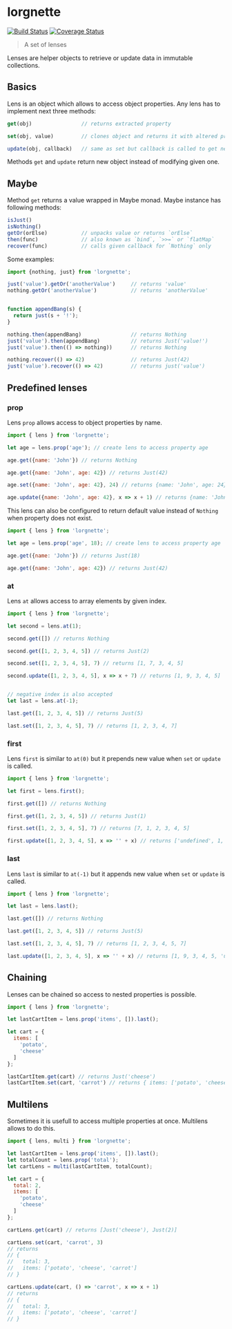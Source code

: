 # lorgnette

[![Build Status](https://travis-ci.org/andy128k/lorgnette.svg?branch=master)](https://travis-ci.org/andy128k/lorgnette)
[![Coverage Status](https://coveralls.io/repos/andy128k/lorgnette/badge.svg?branch=master&service=github)](https://coveralls.io/github/andy128k/lorgnette?branch=master)

> A set of lenses

Lenses are helper objects to retrieve or update data in immutable collections.

## Basics

Lens is an object which allows to access object properties. Any lens has to
implement next three methods:
```js
get(obj)                // returns extracted property

set(obj, value)         // clones object and returns it with altered property

update(obj, callback)   // same as set but callback is called to get new value
```

Methods `get` and `update` return new object instead of modifying given one.

## Maybe

Method `get` returns a value wrapped in Maybe monad. Maybe instance has
following methods:

```js
isJust()
isNothing()
getOr(orElse)           // unpacks value or returns `orElse`
then(func)              // also known as `bind`, `>>=` or `flatMap`
recover(func)           // calls given callback for `Nothing` only
```

Some examples:

```js
import {nothing, just} from 'lorgnette';

just('value').getOr('anotherValue')     // returns 'value'
nothing.getOr('anotherValue')           // returns 'anotherValue'


function appendBang(s) {
  return just(s + '!');
}

nothing.then(appendBang)                // returns Nothing
just('value').then(appendBang)          // returns Just('value!')
just('value').then(() => nothing))      // returns Nothing

nothing.recover(() => 42)               // returns Just(42)
just('value').recover(() => 42)         // returns just('value')
```

## Predefined lenses

### prop

Lens `prop` allows access to object properties by name.

```js
import { lens } from 'lorgnette';

let age = lens.prop('age'); // create lens to access property age

age.get({name: 'John'}) // returns Nothing

age.get({name: 'John', age: 42}) // returns Just(42)

age.set({name: 'John', age: 42}, 24) // returns {name: 'John', age: 24}

age.update({name: 'John', age: 42}, x => x + 1) // returns {name: 'John', age: 43}
```

This lens can also be configured to return default value instead of `Nothing`
when property does not exist.

```js
import { lens } from 'lorgnette';

let age = lens.prop('age', 18); // create lens to access property age

age.get({name: 'John'}) // returns Just(18)

age.get({name: 'John', age: 42}) // returns Just(42)
```


### at

Lens `at` allows access to array elements by given index.

```js
import { lens } from 'lorgnette';

let second = lens.at(1);

second.get([]) // returns Nothing

second.get([1, 2, 3, 4, 5]) // returns Just(2)

second.set([1, 2, 3, 4, 5], 7) // returns [1, 7, 3, 4, 5]

second.update([1, 2, 3, 4, 5], x => x + 7) // returns [1, 9, 3, 4, 5]


// negative index is also accepted
let last = lens.at(-1);

last.get([1, 2, 3, 4, 5]) // returns Just(5)

last.set([1, 2, 3, 4, 5], 7) // returns [1, 2, 3, 4, 7]
```

### first

Lens `first` is similar to `at(0)` but it prepends new value when `set` or
`update` is called.

```js
import { lens } from 'lorgnette';

let first = lens.first();

first.get([]) // returns Nothing

first.get([1, 2, 3, 4, 5]) // returns Just(1)

first.set([1, 2, 3, 4, 5], 7) // returns [7, 1, 2, 3, 4, 5]

first.update([1, 2, 3, 4, 5], x => '' + x) // returns ['undefined', 1, 9, 3, 4, 5]
```

### last

Lens `last` is similar to `at(-1)` but it appends new value when `set` or
`update` is called.

```js
import { lens } from 'lorgnette';

let last = lens.last();

last.get([]) // returns Nothing

last.get([1, 2, 3, 4, 5]) // returns Just(5)

last.set([1, 2, 3, 4, 5], 7) // returns [1, 2, 3, 4, 5, 7]

last.update([1, 2, 3, 4, 5], x => '' + x) // returns [1, 9, 3, 4, 5, 'undefined']
```

## Chaining

Lenses can be chained so access to nested properties is possible.

```js
import { lens } from 'lorgnette';

let lastCartItem = lens.prop('items', []).last();

let cart = {
  items: [
    'potato',
    'cheese'
  ]
};

lastCartItem.get(cart) // returns Just('cheese')
lastCartItem.set(cart, 'carrot') // returns { items: ['potato', 'cheese', 'carrot'] }
```

## Multilens

Sometimes it is usefull to access multiple properties at once. Multilens allows
to do this.

```js
import { lens, multi } from 'lorgnette';

let lastCartItem = lens.prop('items', []).last();
let totalCount = lens.prop('total');
let cartLens = multi(lastCartItem, totalCount);

let cart = {
  total: 2,
  items: [
    'potato',
    'cheese'
  ]
};

cartLens.get(cart) // returns [Just('cheese'), Just(2)]

cartLens.set(cart, 'carrot', 3)
// returns
// {
//   total: 3,
//   items: ['potato', 'cheese', 'carrot']
// }

cartLens.update(cart, () => 'carrot', x => x + 1)
// returns
// {
//   total: 3,
//   items: ['potato', 'cheese', 'carrot']
// }
```

